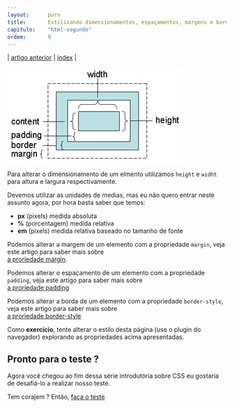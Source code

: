 ```yaml
---
layout:      puro
title:       Estilizando dimensionamentos, espaçamentos, margens e bordas
capitulo:    "html-segundo"
ordem:       9
---
```


<p>| <a href="../estilizando-o-texto-do-documento/">artigo anterior</a> | <a href="../">index</a> |</p>

![](css-element-dimensions.png)

Para alterar o dimensionamento de um elmento utilizamos `height` e `widht` para altura e largura respectivamente.

Devemos utilizar as unidades de medias, mas eu não quero entrar neste assunto agora, por hora basta saber que temos:

- __px__ (pixels) medida absoluta
- __%__ (porcentagem) medida relativa
- __em__ (pixels) medida relativa baseado no tamanho de fonte

Podemos alterar a margem de um elemento com a propriedade `margin`, veja este artigo para saber mais sobre <br />
[a proriedade margin](/html-css/margin/).

Podemos alterar o espaçamento de um elemento com a propriedade `padding`, veja este artigo para saber mais sobre <br />
[a proriedade padding](/html-css/padding/)

Podemos alterar a borda de um elemento com a propriedade `border-style`, veja este artigo para saber mais sobre <br />
[a proriedade border-style](/html-css/border-style/)

Como __exercício__, tente alterar o estilo desta página (use o plugin do navegador) explorando as propriedades acima apresentadas.


## Pronto para o teste ?

Agora você chegou ao fim dessa série introdutória sobre CSS eu gostaria de desafiá-lo a realizar nosso teste.

Tem corajem ? Então, [faça o teste](/html-css/teste-seu-conhecimento-sobre-css-01/)